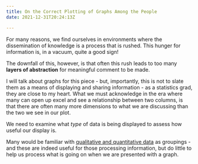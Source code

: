 ```yaml
---
title: On the Correct Plotting of Graphs Among the People
date: 2021-12-31T20:24:13Z

---
```


For many reasons, we find ourselves in environments where the dissemination of knowledge is a process that is rushed. This hunger for information is, in a vacuum, quite a good sign! 

The downfall of this, however, is that often this rush leads to too many **layers of abstraction** for meaningful comment to be made. 

I will talk about graphs for this piece - but, importantly, this is not to slate them as a means of displaying and sharing information - as a statistics grad, they are close to my heart. What we must acknowledge in the era where many can open up excel and see a relationship between two columns, is that there are often many more dimensions to what we are discussing than the two we see in our plot.

We need to examine what *type* of data is being displayed to assess how useful our display is.

Many would be familiar with [qualitative and quantitative data](https://careerfoundry.com/en/blog/data-analytics/difference-between-quantitative-and-qualitative-data/) as groupings - and these are indeed useful for those processing information, but do little to help us process what is going on when we are presented with a graph.  
